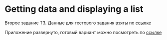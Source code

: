 # Getting data and displaying a list

Второе задание ТЗ. Данные для тестового задания взяты по [ссылке](https://jsonplaceholder.typicode.com/todos)

Приложение развернуто, готовый вариант можно посмотреть по [ссылке](http://vidrochka.xyz:7204/)
